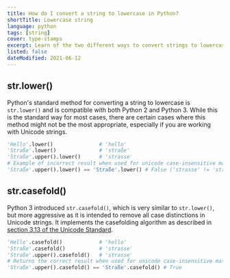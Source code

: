 ```yaml
---
title: How do I convert a string to lowercase in Python?
shortTitle: Lowercase string
language: python
tags: [string]
cover: type-stamps
excerpt: Learn of the two different ways to convert strings to lowercase in Python and understand when you should use each one with this quick guide.
listed: false
dateModified: 2021-06-12
---
```


## str.lower()

Python's standard method for converting a string to lowercase is `str.lower()` and is compatible with both Python 2 and Python 3. While this is the standard way for most cases, there are certain cases where this method might not be the most appropriate, especially if you are working with Unicode strings.

```py
'Hello'.lower()               # 'hello'
'Straße'.lower()              # 'straße'
'Straße'.upper().lower()      # 'strasse'
# Example of incorrect result when used for unicode case-insensitive matching
'Straße'.upper().lower() == 'Straße'.lower() # False ('strasse' != 'straße')
```

## str.casefold()

Python 3 introduced `str.casefold()`, which is very similar to `str.lower()`, but more aggressive as it is intended to remove all case distinctions in Unicode strings. It implements the casefolding algorithm as described in [section 3.13 of the Unicode Standard](https://www.unicode.org/versions/Unicode9.0.0/ch03.pdf).

```py
'Hello'.casefold()            # 'hello'
'Straße'.casefold()           # 'strasse'
'Straße'.upper().casefold()   # 'strasse'
# Returns the correct result when used for unicode case-insensitive matching
'Straße'.upper().casefold() == 'Straße'.casefold() # True
```
